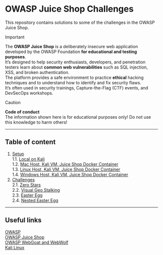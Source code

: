 # OWASP Juice Shop Challenges

This repository contains solutions to some of the challenges in the OWASP Juice Shop.

> [!IMPORTANT]  
> The **OWASP Juice Shop** is a deliberately insecure web application developed by the OWASP Foundation **for educational and testing purposes**.  
> It’s designed to help security enthusiasts, developers, and penetration testers learn about **common web vulnerabilities** such as SQL injection, XSS, and broken authentication.  
> The platform provides a safe environment to practice **ethical** hacking techniques and to understand how to identify and fix security flaws.  
> It’s often used in security trainings, Capture-the-Flag (CTF) events, and DevSecOps workshops.  



> [!CAUTION]
> 
> **Code of conduct**  
> The information shown here is for educational purposes only! Do not use this knowledge to harm others!  

---

## Table of content

1. [Setup](#)  
   1.1. [Local on Kali](setup/local/README.md)  
   1.2. [Mac Host, Kali VM, Juice Shop Docker Container](setup/mac/README.md)  
   1.3. [Linux Host, Kali VM, Juice Shop Docker Container](setup/linux/README.md)  
   1.4. [Windows Host, Kali VM, Juice Shop Docker Container](setup/windows/README.md)
2. [Challenges](#)  
   2.1. [Zero Stars](./challenges/zero-stars-alternative-solution/README.md)  
   2.2. [Visual Geo Stalking](./challenges/visual-geo-stalking/README.md)  
   2.3. [Easter Egg](./challenges/easteregg/README.md)  
   2.4. [Nested Easter Egg](./challenges/nested-easteregg/README.md)

---  

## Useful links

[OWASP](https://owasp.org "Open Web Application Security Project")  
[OWASP Juice Shop](https://owasp.org/www-project-juice-shop/ "OWASP Juice Shop project")  
[OWASP WebGoat and WebWolf](https://owasp.org/www-project-webgoat/ "Another OWASP test project")   
[Kali Linux](https://www.kali.org/ "Kali Linux, the Penetration Testing Distribution")
